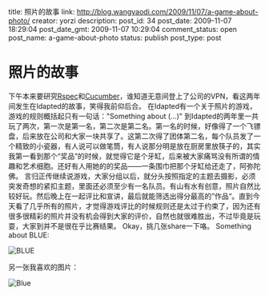 title: 照片的故事
link: http://blog.wangyaodi.com/2009/11/07/a-game-about-photo/
creator: yorzi
description: 
post_id: 34
post_date: 2009-11-07 18:29:04
post_date_gmt: 2009-11-07 10:29:04
comment_status: open
post_name: a-game-about-photo
status: publish
post_type: post

# 照片的故事

下午本来要研究[Rspec](http://rspec.info)和[Cucumber](http://cukes.info)，谁知道无意间登上了公司的VPN，看这两年间发生在Idapted的故事，笑得我前仰后合。 在Idapted有一个关于照片的游戏，游戏的规则概括起只有一句话："Something about (...)" 到Idapted的两年里一共玩了两次，第一次是第一名，第二次是第二名。第一名的时候，好像得了一个飞镖盘，后来放在公司和大家一块共享了。这第二次得了团体第二名，每个队员发了一个精致的小瓷器，有人说可以做笔筒，有人说那分明是放在厨房里放筷子的，其实我第一看到那个“奖品”的时候，就觉得它是个牙缸，后来被大家痛骂没有所谓的情趣和艺术细胞。还好有人用她的的奖品——一条围巾把那个牙缸给还走了，阿弥陀佛。 言归正传继续说游戏，大家分组以后，就分头按照指定的主题去摄影，必须突发奇想的紧扣主题，里面还必须至少有一名队员。有山有水有创意，照片自然比较好玩。然后晚上在一起评比和宣讲，最后就能筛选出得分最高的”作品“。直到今天看了几乎所有的照片，才觉得游戏评比的时候规则还是太过于约束了，因为还有很多很精彩的照片并没有机会得到大家的评价，自然也就很难胜出，不过毕竟是玩耍，大家到并不是很在乎比赛结果。 Okay，挑几张share一下咯。 Something about BLUE: 

![BLUE](/wp-content/uploads/2009/11/CIMG0404.JPG)

另一张我喜欢的图片：

![Blue](/wp-content/uploads/2009/11/SDC10635.JPG)